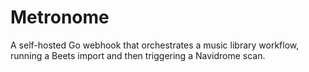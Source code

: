 # Metronome
A self-hosted Go webhook that orchestrates a music library workflow, running a Beets import and then triggering a Navidrome scan.
